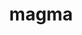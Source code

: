---
title: "magma"
layout: cache
categories: [package, v0.22.0]
meta: {"versions": ["2.7.2", "2.8.0"], "compilers": ["gcc@=11.4.0", "gcc@=9.4.0"], "oss": ["ubuntu20.04", "ubuntu22.04"], "platforms": ["linux"], "targets": ["neoverse_v1", "neoverse_v2", "ppc64le", "x86_64_v3"], "stacks": ["e4s-neoverse-v2", "e4s-neoverse_v1", "e4s-power", "e4s-rocm-external", "ml-linux-x86_64-cuda", "root"], "num_specs": 13, "num_specs_by_stack": {"root": 13, "e4s-power": 1, "e4s-neoverse_v1": 3, "e4s-neoverse-v2": 3, "e4s-rocm-external": 4, "ml-linux-x86_64-cuda": 2}}
spec_details: [{"hash": "o6vkrjw65zji626adjbgnhiejv4yxfjp", "compiler": "gcc@=9.4.0", "versions": ["2.8.0"], "os": "ubuntu20.04", "platform": "linux", "target": "ppc64le", "variants": ["build_system=cmake", "build_type=Release", "+cuda", "cuda_arch=70", "+fortran", "generator=make", "~ipo", "~rocm", "+shared"], "stacks": ["root", "e4s-power"], "size": "-", "tarball": "https://binaries.spack.io/releases/v0.22.0/build_cache/linux-ubuntu20.04-ppc64le/gcc-9.4.0/magma-2.8.0/linux-ubuntu20.04-ppc64le-gcc-9.4.0-magma-2.8.0-o6vkrjw65zji626adjbgnhiejv4yxfjp.spack"}, {"hash": "hbcprrn5ynz3pidxfviclzfv5mbguy7s", "compiler": "gcc@=11.4.0", "versions": ["2.8.0"], "os": "ubuntu22.04", "platform": "linux", "target": "neoverse_v1", "variants": ["build_system=cmake", "build_type=Release", "+cuda", "cuda_arch=90", "+fortran", "generator=make", "~ipo", "~rocm", "+shared"], "stacks": ["root", "e4s-neoverse_v1"], "size": "-", "tarball": "https://binaries.spack.io/releases/v0.22.0/build_cache/linux-ubuntu22.04-neoverse_v1/gcc-11.4.0/magma-2.8.0/linux-ubuntu22.04-neoverse_v1-gcc-11.4.0-magma-2.8.0-hbcprrn5ynz3pidxfviclzfv5mbguy7s.spack"}, {"hash": "rxmqfblrjnjzoerw3h45hugmeixhifdl", "compiler": "gcc@=11.4.0", "versions": ["2.8.0"], "os": "ubuntu22.04", "platform": "linux", "target": "neoverse_v1", "variants": ["build_system=cmake", "build_type=Release", "+cuda", "cuda_arch=75", "+fortran", "generator=make", "~ipo", "~rocm", "+shared"], "stacks": ["root", "e4s-neoverse_v1"], "size": "-", "tarball": "https://binaries.spack.io/releases/v0.22.0/build_cache/linux-ubuntu22.04-neoverse_v1/gcc-11.4.0/magma-2.8.0/linux-ubuntu22.04-neoverse_v1-gcc-11.4.0-magma-2.8.0-rxmqfblrjnjzoerw3h45hugmeixhifdl.spack"}, {"hash": "rancslwbkaz65fo557u7226g4puj6d2i", "compiler": "gcc@=11.4.0", "versions": ["2.8.0"], "os": "ubuntu22.04", "platform": "linux", "target": "neoverse_v1", "variants": ["build_system=cmake", "build_type=Release", "+cuda", "cuda_arch=80", "+fortran", "generator=make", "~ipo", "~rocm", "+shared"], "stacks": ["root", "e4s-neoverse_v1"], "size": "-", "tarball": "https://binaries.spack.io/releases/v0.22.0/build_cache/linux-ubuntu22.04-neoverse_v1/gcc-11.4.0/magma-2.8.0/linux-ubuntu22.04-neoverse_v1-gcc-11.4.0-magma-2.8.0-rancslwbkaz65fo557u7226g4puj6d2i.spack"}, {"hash": "vgxopgvxu4cv7n27hkj7vvk6drw37fqe", "compiler": "gcc@=11.4.0", "versions": ["2.8.0"], "os": "ubuntu22.04", "platform": "linux", "target": "neoverse_v2", "variants": ["build_system=cmake", "build_type=Release", "+cuda", "cuda_arch=80", "+fortran", "generator=make", "~ipo", "~rocm", "+shared"], "stacks": ["root", "e4s-neoverse-v2"], "size": "-", "tarball": "https://binaries.spack.io/releases/v0.22.0/build_cache/linux-ubuntu22.04-neoverse_v2/gcc-11.4.0/magma-2.8.0/linux-ubuntu22.04-neoverse_v2-gcc-11.4.0-magma-2.8.0-vgxopgvxu4cv7n27hkj7vvk6drw37fqe.spack"}, {"hash": "ledwv5lf756wfkmf2midxld2fq34c5xh", "compiler": "gcc@=11.4.0", "versions": ["2.8.0"], "os": "ubuntu22.04", "platform": "linux", "target": "neoverse_v2", "variants": ["build_system=cmake", "build_type=Release", "+cuda", "cuda_arch=90", "+fortran", "generator=make", "~ipo", "~rocm", "+shared"], "stacks": ["root", "e4s-neoverse-v2"], "size": "-", "tarball": "https://binaries.spack.io/releases/v0.22.0/build_cache/linux-ubuntu22.04-neoverse_v2/gcc-11.4.0/magma-2.8.0/linux-ubuntu22.04-neoverse_v2-gcc-11.4.0-magma-2.8.0-ledwv5lf756wfkmf2midxld2fq34c5xh.spack"}, {"hash": "pbkjo364r3r65jvhp5fvwwr2pcjmqadm", "compiler": "gcc@=11.4.0", "versions": ["2.8.0"], "os": "ubuntu22.04", "platform": "linux", "target": "neoverse_v2", "variants": ["build_system=cmake", "build_type=Release", "+cuda", "cuda_arch=75", "+fortran", "generator=make", "~ipo", "~rocm", "+shared"], "stacks": ["root", "e4s-neoverse-v2"], "size": "-", "tarball": "https://binaries.spack.io/releases/v0.22.0/build_cache/linux-ubuntu22.04-neoverse_v2/gcc-11.4.0/magma-2.8.0/linux-ubuntu22.04-neoverse_v2-gcc-11.4.0-magma-2.8.0-pbkjo364r3r65jvhp5fvwwr2pcjmqadm.spack"}, {"hash": "4eqhrvttc2j67dn46ymj36ctcy5p4cee", "compiler": "gcc@=11.4.0", "versions": ["2.7.2"], "os": "ubuntu22.04", "platform": "linux", "target": "x86_64_v3", "variants": ["amdgpu_target=gfx90a", "build_system=cmake", "build_type=Release", "~cuda", "+fortran", "generator=make", "~ipo", "+rocm", "+shared"], "stacks": ["root", "e4s-rocm-external"], "size": "-", "tarball": "https://binaries.spack.io/releases/v0.22.0/build_cache/linux-ubuntu22.04-x86_64_v3/gcc-11.4.0/magma-2.7.2/linux-ubuntu22.04-x86_64_v3-gcc-11.4.0-magma-2.7.2-4eqhrvttc2j67dn46ymj36ctcy5p4cee.spack"}, {"hash": "525ujgp4gul6z43o77yfvubjm625nvb7", "compiler": "gcc@=11.4.0", "versions": ["2.7.2"], "os": "ubuntu22.04", "platform": "linux", "target": "x86_64_v3", "variants": ["amdgpu_target=gfx908", "build_system=cmake", "build_type=Release", "~cuda", "+fortran", "generator=make", "~ipo", "+rocm", "+shared"], "stacks": ["root", "e4s-rocm-external"], "size": "-", "tarball": "https://binaries.spack.io/releases/v0.22.0/build_cache/linux-ubuntu22.04-x86_64_v3/gcc-11.4.0/magma-2.7.2/linux-ubuntu22.04-x86_64_v3-gcc-11.4.0-magma-2.7.2-525ujgp4gul6z43o77yfvubjm625nvb7.spack"}, {"hash": "gof6wmgxemrtxnq53h3xoqkytv7uqid7", "compiler": "gcc@=11.4.0", "versions": ["2.8.0"], "os": "ubuntu22.04", "platform": "linux", "target": "x86_64_v3", "variants": ["build_system=cmake", "build_type=Release", "+cuda", "cuda_arch=80", "+fortran", "generator=make", "~ipo", "~rocm", "+shared"], "stacks": ["root", "ml-linux-x86_64-cuda"], "size": "-", "tarball": "https://binaries.spack.io/releases/v0.22.0/build_cache/linux-ubuntu22.04-x86_64_v3/gcc-11.4.0/magma-2.8.0/linux-ubuntu22.04-x86_64_v3-gcc-11.4.0-magma-2.8.0-gof6wmgxemrtxnq53h3xoqkytv7uqid7.spack"}, {"hash": "htxqohg57xxnesw3xty5p64klyx2bqeg", "compiler": "gcc@=11.4.0", "versions": ["2.8.0"], "os": "ubuntu22.04", "platform": "linux", "target": "x86_64_v3", "variants": ["build_system=cmake", "build_type=Release", "+cuda", "cuda_arch=80", "+fortran", "generator=make", "~ipo", "~rocm", "+shared"], "stacks": ["root", "ml-linux-x86_64-cuda"], "size": "-", "tarball": "https://binaries.spack.io/releases/v0.22.0/build_cache/linux-ubuntu22.04-x86_64_v3/gcc-11.4.0/magma-2.8.0/linux-ubuntu22.04-x86_64_v3-gcc-11.4.0-magma-2.8.0-htxqohg57xxnesw3xty5p64klyx2bqeg.spack"}, {"hash": "6c3elgqp3luitwe22k33yfjbtovkmhzr", "compiler": "gcc@=11.4.0", "versions": ["2.8.0"], "os": "ubuntu22.04", "platform": "linux", "target": "x86_64_v3", "variants": ["amdgpu_target=gfx908", "build_system=cmake", "build_type=Release", "~cuda", "+fortran", "generator=make", "~ipo", "+rocm", "+shared"], "stacks": ["root", "e4s-rocm-external"], "size": "-", "tarball": "https://binaries.spack.io/releases/v0.22.0/build_cache/linux-ubuntu22.04-x86_64_v3/gcc-11.4.0/magma-2.8.0/linux-ubuntu22.04-x86_64_v3-gcc-11.4.0-magma-2.8.0-6c3elgqp3luitwe22k33yfjbtovkmhzr.spack"}, {"hash": "4cqfvon6gq4q33ehlo6kcyasdgujf7l4", "compiler": "gcc@=11.4.0", "versions": ["2.8.0"], "os": "ubuntu22.04", "platform": "linux", "target": "x86_64_v3", "variants": ["amdgpu_target=gfx90a", "build_system=cmake", "build_type=Release", "~cuda", "+fortran", "generator=make", "~ipo", "+rocm", "+shared"], "stacks": ["root", "e4s-rocm-external"], "size": "-", "tarball": "https://binaries.spack.io/releases/v0.22.0/build_cache/linux-ubuntu22.04-x86_64_v3/gcc-11.4.0/magma-2.8.0/linux-ubuntu22.04-x86_64_v3-gcc-11.4.0-magma-2.8.0-4cqfvon6gq4q33ehlo6kcyasdgujf7l4.spack"}]
---